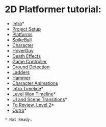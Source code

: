 # 2D Platformer tutorial:

 - [Intro](Intro.md)*
 - [Project Setup](C1.md) 
 - [Platforms](C2.md)
 - [SpikeBall](C3.md)
 - [Character](C4.md)
 - [HoverGuy](C5.md)
 - [Death Effects](C6.md)
 - [Game Controller](C7.md)
 - [Ground Detection](C8.md)
 - [Ladders](C9.md)
 - [Hammer](C10.md)
 - [Character Animations](C11.md)
 - [Intro Timeline](C12.md)*
 - [Level Won Timeline](C13.md)*
 - [UI and Scene Transitions](C14.md)*
 - [To Review, Level 2](C15.md)*
 - [Outro](Outro.md)*

```
* Not Ready.
```